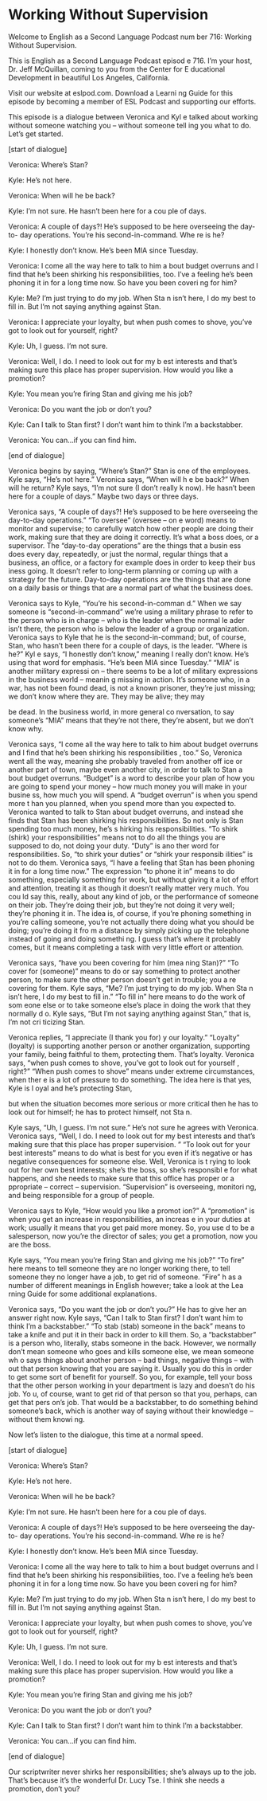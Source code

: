 # Working Without Supervision

Welcome to English as a Second Language Podcast num ber 716: Working Without Supervision.

This is English as a Second Language Podcast episod e 716.  I’m your host, Dr. Jeff McQuillan, coming to you from the Center for E ducational Development in beautiful Los Angeles, California.

Visit our website at eslpod.com.  Download a Learni ng Guide for this episode by becoming a member of ESL Podcast and supporting our  efforts.

This episode is a dialogue between Veronica and Kyl e talked about working without someone watching you – without someone tell ing you what to do.  Let’s get started.

[start of dialogue]

Veronica:  Where’s Stan?

Kyle:  He’s not here.

Veronica:  When will he be back?

Kyle:  I’m not sure.  He hasn’t been here for a cou ple of days.

Veronica:  A couple of days?!  He’s supposed to be here overseeing the day-to- day operations.  You’re his second-in-command.  Whe re is he?

Kyle:  I honestly don’t know.  He’s been MIA since Tuesday.

Veronica:  I come all the way here to talk to him a bout budget overruns and I find that he’s been shirking his responsibilities, too.  I’ve a feeling he’s been phoning it in for a long time now.  So have you been coveri ng for him?

Kyle:  Me?  I’m just trying to do my job.  When Sta n isn’t here, I do my best to fill in.  But I’m not saying anything against Stan.

Veronica:  I appreciate your loyalty, but when push  comes to shove, you’ve got to look out for yourself, right?

Kyle:  Uh, I guess.  I’m not sure.

 Veronica:  Well, I do.  I need to look out for my b est interests and that’s making sure this place has proper supervision.  How would you like a promotion?

Kyle:  You mean you’re firing Stan and giving me his job?

Veronica:  Do you want the job or don’t you?

Kyle:  Can I talk to Stan first?  I don’t want him to think I’m a backstabber.

Veronica:  You can…if you can find him.

[end of dialogue]

Veronica begins by saying, “Where’s Stan?”  Stan is  one of the employees.  Kyle says, “He’s not here.”  Veronica says, “When will h e be back?”  When will he return?  Kyle says, “I’m not sure (I don’t really k now).  He hasn’t been here for a couple of days.”  Maybe two days or three days.

Veronica says, “A couple of days?!  He’s supposed to be here overseeing the day-to-day operations.”  “To oversee” (oversee – on e word) means to monitor and supervise; to carefully watch how other people are doing their work, making sure that they are doing it correctly.  It’s what a  boss does, or a supervisor.  The “day-to-day operations” are the things that a busin ess does every day, repeatedly, or just the normal, regular things that  a business, an office, or a factory for example does in order to keep their bus iness going.  It doesn’t refer to long-term planning or coming up with a strategy for  the future.  Day-to-day operations are the things that are done on a daily basis or things that are a normal part of what the business does.

Veronica says to Kyle, “You’re his second-in-comman d.”  When we say someone is “second-in-command” we’re using a military phrase to refer to the person who is in charge – who is the leader when the normal le ader isn’t there, the person who is below the leader of a group or organization.   Veronica says to Kyle that he is the second-in-command; but, of course, Stan, who  hasn’t been there for a couple of days, is the leader.  “Where is he?”  Kyl e says, “I honestly don’t know,” meaning I really don’t know.  He’s using that word for emphasis.  “He’s been MIA since Tuesday.”  “MIA” is another military expressi on – there seems to be a lot of military expressions in the business world – meanin g missing in action.  It’s someone who, in a war, has not been found dead, is not a known prisoner, they’re just missing; we don’t know where they are.   They may be alive; they may

be dead.  In the business world, in more general co nversation, to say someone’s “MIA” means that they’re not there, they’re absent,  but we don’t know why.

Veronica says, “I come all the way here to talk to him about budget overruns and I find that he’s been shirking his responsibilities , too.”  So, Veronica went all the way, meaning she probably traveled from another off ice or another part of town, maybe even another city, in order to talk to Stan a bout budget overruns. “Budget” is a word to describe your plan of how you  are going to spend your money – how much money you will make in your busine ss, how much you will spend.  A “budget overrun” is when you spend more t han you planned, when you spend more than you expected to.  Veronica wanted to talk to Stan about budget overruns, and instead she finds that Stan has been shirking his responsibilities. So not only is Stan spending too much money, he’s s hirking his responsibilities. “To shirk (shirk) your responsibilities” means not to do all the things you are supposed to do, not doing your duty.  “Duty” is ano ther word for responsibilities. So, “to shirk your duties” or “shirk your responsib ilities” is not to do them. Veronica says, “I have a feeling that Stan has been  phoning it in for a long time now.”  The expression “to phone it in” means to do something, especially something for work, but without giving it a lot of effort and attention, treating it as though it doesn’t really matter very much.  You cou ld say this, really, about any kind of job, or the performance of someone on their  job.  They’re doing their job, but they’re not doing it very well; they’re phoning  it in.  The idea is, of course, if you’re phoning something in you’re calling someone,  you’re not actually there doing what you should be doing; you’re doing it fro m a distance by simply picking up the telephone instead of going and doing somethi ng.  I guess that’s where it probably comes, but it means completing a task with  very little effort or attention.

Veronica says, “have you been covering for him (mea ning Stan)?”  “To cover for (someone)” means to do or say something to protect another person, to make sure the other person doesn’t get in trouble; you a re covering for them.  Kyle says, “Me?  I’m just trying to do my job.  When Sta n isn’t here, I do my best to fill in.”  “To fill in” here means to do the work of som eone else or to take someone else’s place in doing the work that they normally d o.  Kyle says, “But I’m not saying anything against Stan,” that is, I’m not cri ticizing Stan.

Veronica replies, “I appreciate (I thank you for) y our loyalty.”  “Loyalty” (loyalty) is supporting another person or another organization, supporting your family, being faithful to them, protecting them.  That’s loyalty.   Veronica says, “when push comes to shove, you’ve got to look out for yourself , right?”  “When push comes to shove” means under extreme circumstances, when ther e is a lot of pressure to do something.  The idea here is that yes, Kyle is l oyal and he’s protecting Stan,

but when the situation becomes more serious or more  critical then he has to look out for himself; he has to protect himself, not Sta n.

Kyle says, “Uh, I guess.  I’m not sure.”  He’s not sure he agrees with Veronica. Veronica says, “Well, I do.  I need to look out for  my best interests and that’s making sure that this place has proper supervision. ”  “To look out for your best interests” means to do what is best for you even if  it’s negative or has negative consequences for someone else.  Well, Veronica is t rying to look out for her own best interests; she’s the boss, so she’s responsibl e for what happens, and she needs to make sure that this office has proper or a ppropriate – correct – supervision.  “Supervision” is overseeing, monitori ng, and being responsible for a group of people.

Veronica says to Kyle, “How would you like a promot ion?”  A “promotion” is when you get an increase in responsibilities, an increas e in your duties at work; usually it means that you get paid more money.  So, you use d to be a salesperson, now you’re the director of sales; you get a promotion, now you are the boss.

Kyle says, “You mean you’re firing Stan and giving me his job?”  “To fire” here means to tell someone they are no longer working there, to tell someone they no longer have a job, to get rid of someone.  “Fire” h as a number of different meanings in English however; take a look at the Lea rning Guide for some additional explanations.

Veronica says, “Do you want the job or don’t you?”  He has to give her an answer right now.  Kyle says, “Can I talk to Stan first?  I don’t want him to think I’m a backstabber.”  “To stab (stab) someone in the back”  means to take a knife and put it in their back in order to kill them.  So, a “backstabber” is a person who, literally, stabs someone in the back.  However, we normally don’t mean someone who goes and kills someone else, we mean someone wh o says things about another person – bad things, negative things – with out that person knowing that you are saying it.  Usually you do this in order to  get some sort of benefit for yourself.  So you, for example, tell your boss that  the other person working in your department is lazy and doesn’t do his job.  Yo u, of course, want to get rid of that person so that you, perhaps, can get that pers on’s job.  That would be a backstabber, to do something behind someone’s back,  which is another way of saying without their knowledge – without them knowi ng.

Now let’s listen to the dialogue, this time at a normal speed.

[start of dialogue]

Veronica:  Where’s Stan?

Kyle:  He’s not here.

Veronica:  When will he be back?

Kyle:  I’m not sure.  He hasn’t been here for a cou ple of days.

Veronica:  A couple of days?!  He’s supposed to be here overseeing the day-to- day operations.  You’re his second-in-command.  Whe re is he?

Kyle:  I honestly don’t know.  He’s been MIA since Tuesday.

Veronica:  I come all the way here to talk to him a bout budget overruns and I find that he’s been shirking his responsibilities, too.  I’ve a feeling he’s been phoning it in for a long time now.  So have you been coveri ng for him?

Kyle:  Me?  I’m just trying to do my job.  When Sta n isn’t here, I do my best to fill in.  But I’m not saying anything against Stan.

Veronica:  I appreciate your loyalty, but when push  comes to shove, you’ve got to look out for yourself, right?

Kyle:  Uh, I guess.  I’m not sure.

Veronica:  Well, I do.  I need to look out for my b est interests and that’s making sure this place has proper supervision.  How would you like a promotion?

Kyle:  You mean you’re firing Stan and giving me his job?

Veronica:  Do you want the job or don’t you?

Kyle:  Can I talk to Stan first?  I don’t want him to think I’m a backstabber.

Veronica:  You can…if you can find him.

[end of dialogue]

Our scriptwriter never shirks her responsibilities;  she’s always up to the job. That’s because it’s the wonderful Dr. Lucy Tse.  I think she needs a promotion, don’t you?





